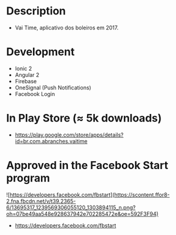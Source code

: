 # Description
 - Vai Time, aplicativo dos boleiros em 2017.

# Development
* Ionic 2 
* Angular 2 
* Firebase 
* OneSignal (Push Notifications) 
* Facebook Login

# In Play Store (≈ 5k downloads)
* https://play.google.com/store/apps/details?id=br.com.abranches.vaitime


# Approved in the Facebook Start program
 ![https://developers.facebook.com/fbstart](https://scontent.ffor8-2.fna.fbcdn.net/v/t39.2365-6/13695317_1239569306055120_1303894115_n.png?oh=07be49aa548e928637942e702285472e&oe=592F3F94)
* https://developers.facebook.com/fbstart
